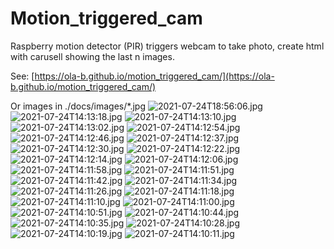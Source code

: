 # Motion_triggered_cam
Raspberry motion detector (PIR) triggers webcam to take photo, create html with carusell showing the last n images.

See: [https://ola-b.github.io/motion_triggered_cam/](https://ola-b.github.io/motion_triggered_cam/)


Or images in ./docs/images/*.jpg
![2021-07-24T18:56:06.jpg](https://github.com/Ola-B/motion_triggered_cam/blob/main/docs/images/2021-07-24T18:56:06.jpg "2021-07-24T18:56:06.jpg")
![2021-07-24T14:13:18.jpg](https://github.com/Ola-B/motion_triggered_cam/blob/main/docs/images/2021-07-24T14:13:18.jpg "2021-07-24T14:13:18.jpg")
![2021-07-24T14:13:10.jpg](https://github.com/Ola-B/motion_triggered_cam/blob/main/docs/images/2021-07-24T14:13:10.jpg "2021-07-24T14:13:10.jpg")
![2021-07-24T14:13:02.jpg](https://github.com/Ola-B/motion_triggered_cam/blob/main/docs/images/2021-07-24T14:13:02.jpg "2021-07-24T14:13:02.jpg")
![2021-07-24T14:12:54.jpg](https://github.com/Ola-B/motion_triggered_cam/blob/main/docs/images/2021-07-24T14:12:54.jpg "2021-07-24T14:12:54.jpg")
![2021-07-24T14:12:46.jpg](https://github.com/Ola-B/motion_triggered_cam/blob/main/docs/images/2021-07-24T14:12:46.jpg "2021-07-24T14:12:46.jpg")
![2021-07-24T14:12:37.jpg](https://github.com/Ola-B/motion_triggered_cam/blob/main/docs/images/2021-07-24T14:12:37.jpg "2021-07-24T14:12:37.jpg")
![2021-07-24T14:12:30.jpg](https://github.com/Ola-B/motion_triggered_cam/blob/main/docs/images/2021-07-24T14:12:30.jpg "2021-07-24T14:12:30.jpg")
![2021-07-24T14:12:22.jpg](https://github.com/Ola-B/motion_triggered_cam/blob/main/docs/images/2021-07-24T14:12:22.jpg "2021-07-24T14:12:22.jpg")
![2021-07-24T14:12:14.jpg](https://github.com/Ola-B/motion_triggered_cam/blob/main/docs/images/2021-07-24T14:12:14.jpg "2021-07-24T14:12:14.jpg")
![2021-07-24T14:12:06.jpg](https://github.com/Ola-B/motion_triggered_cam/blob/main/docs/images/2021-07-24T14:12:06.jpg "2021-07-24T14:12:06.jpg")
![2021-07-24T14:11:58.jpg](https://github.com/Ola-B/motion_triggered_cam/blob/main/docs/images/2021-07-24T14:11:58.jpg "2021-07-24T14:11:58.jpg")
![2021-07-24T14:11:51.jpg](https://github.com/Ola-B/motion_triggered_cam/blob/main/docs/images/2021-07-24T14:11:51.jpg "2021-07-24T14:11:51.jpg")
![2021-07-24T14:11:42.jpg](https://github.com/Ola-B/motion_triggered_cam/blob/main/docs/images/2021-07-24T14:11:42.jpg "2021-07-24T14:11:42.jpg")
![2021-07-24T14:11:34.jpg](https://github.com/Ola-B/motion_triggered_cam/blob/main/docs/images/2021-07-24T14:11:34.jpg "2021-07-24T14:11:34.jpg")
![2021-07-24T14:11:26.jpg](https://github.com/Ola-B/motion_triggered_cam/blob/main/docs/images/2021-07-24T14:11:26.jpg "2021-07-24T14:11:26.jpg")
![2021-07-24T14:11:18.jpg](https://github.com/Ola-B/motion_triggered_cam/blob/main/docs/images/2021-07-24T14:11:18.jpg "2021-07-24T14:11:18.jpg")
![2021-07-24T14:11:10.jpg](https://github.com/Ola-B/motion_triggered_cam/blob/main/docs/images/2021-07-24T14:11:10.jpg "2021-07-24T14:11:10.jpg")
![2021-07-24T14:11:00.jpg](https://github.com/Ola-B/motion_triggered_cam/blob/main/docs/images/2021-07-24T14:11:00.jpg "2021-07-24T14:11:00.jpg")
![2021-07-24T14:10:51.jpg](https://github.com/Ola-B/motion_triggered_cam/blob/main/docs/images/2021-07-24T14:10:51.jpg "2021-07-24T14:10:51.jpg")
![2021-07-24T14:10:44.jpg](https://github.com/Ola-B/motion_triggered_cam/blob/main/docs/images/2021-07-24T14:10:44.jpg "2021-07-24T14:10:44.jpg")
![2021-07-24T14:10:35.jpg](https://github.com/Ola-B/motion_triggered_cam/blob/main/docs/images/2021-07-24T14:10:35.jpg "2021-07-24T14:10:35.jpg")
![2021-07-24T14:10:28.jpg](https://github.com/Ola-B/motion_triggered_cam/blob/main/docs/images/2021-07-24T14:10:28.jpg "2021-07-24T14:10:28.jpg")
![2021-07-24T14:10:19.jpg](https://github.com/Ola-B/motion_triggered_cam/blob/main/docs/images/2021-07-24T14:10:19.jpg "2021-07-24T14:10:19.jpg")
![2021-07-24T14:10:11.jpg](https://github.com/Ola-B/motion_triggered_cam/blob/main/docs/images/2021-07-24T14:10:11.jpg "2021-07-24T14:10:11.jpg")
